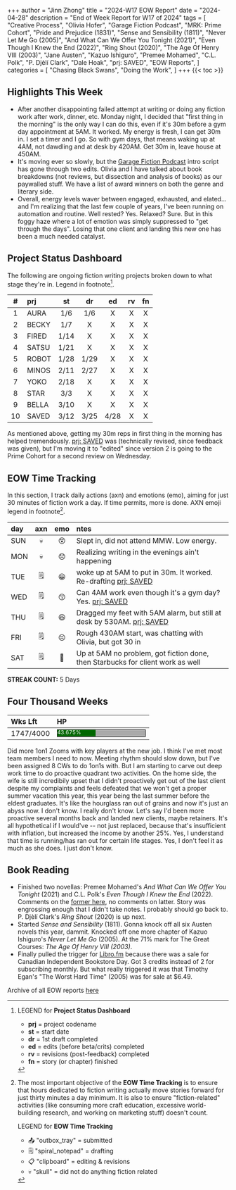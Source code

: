 +++
author = "Jinn Zhong"
title = "2024-W17 EOW Report"
date = "2024-04-28"
description = "End of Week Report for W17 of 2024"
tags = [
    "Creative Process",
    "Olivia Hofer",
    "Garage Fiction Podcast",
    "MRK: Prime Cohort",
    "Pride and Prejudice (1831)",
    "Sense and Sensibility (1811)",
    "Never Let Me Go (2005)",
    "And What Can We Offer You Tonight (2021)",
    "Even Though I Knew the End (2022)",
    "Ring Shout (2020)",
    "The Age Of Henry VIII (2003)",
    "Jane Austen",
    "Kazuo Ishiguro",
    "Premee Mohamed",
    "C.L. Polk",
    "P. Djèlí Clark",
    "Dale Hoak",
    "prj: SAVED",
    "EOW Reports",
]
categories = [
    "Chasing Black Swans",
    "Doing the Work",
]
+++
{{< toc >}}

## Highlights This Week

* After another disappointing failed attempt at writing or doing any fiction work after work, dinner, etc. Monday night, I decided that "first thing in the morning" is the only way I can do this, even if it's 30m before a gym day appointment at 5AM. It worked. My energy is fresh, I can get 30m in. I set a timer and I go. So with gym days, that means waking up at 4AM, not dawdling and at desk by 420AM. Get 30m in, leave house at 450AM.
* It's moving ever so slowly, but the [Garage Fiction Podcast](http://garagefiction.com) intro script has gone through two edits. Olivia and I have talked about book breakdowns (not reviews, but dissection and analysis of books) as our paywalled stuff. We have a list of award winners on both the genre and literary side.
* Overall, energy levels waver between engaged, exhausted, and elated... and I'm realizing that the last few couple of years, I've been running on automation and routine. Well rested? Yes. Relaxed? Sure. But in this foggy haze where a lot of emotion was simply suppressed to "get through the days". Losing that one client and landing this new one has been a much needed catalyst. 
  
## Project Status Dashboard

The following are ongoing fiction writing projects broken down to what stage they're in. Legend in footnote[^1].

| # | prj | st | dr | ed | rv | fn | 
| :---: | :--- | :---: | :---: | :---: |  :---: |  :---: |
| 1 | AURA | 1/6 | 1/6 | X | X | X | 
| 2 | BECKY | 1/7 | X | X | X | X | 
| 3 | FIRED | 1/14 | X | X | X | X | 
| 4 | SATSU | 1/21 | X | X | X | X | 
| 5 | ROBOT | 1/28 | 1/29 | X | X | X | X | 
| 6 | MINOS | 2/11 | 2/27 | X | X | X | X | 
| 7 | YOKO | 2/18 | X | X | X | X | X | 
| 8 | STAR | 3/3 | X | X | X | X | X | 
| 9 | BELLA | 3/10 | X | X | X | X | X |
| 10 | SAVED | 3/12 | 3/25 | 4/28 | X | X | X |

As mentioned above, getting my 30m reps in first thing in the morning has helped tremendously. [prj: SAVED](https://journal.jinnzhong.com/tags/prj-saved/) was (technically revised, since feedback was given), but I'm moving it to "edited" since version 2 is going to the Prime Cohort for a second review on Wednesday.

## EOW Time Tracking

In this section, I track daily actions (axn) and emotions (emo), aiming for just 30 minutes of fiction work a day. If time permits, more is done. AXN emoji legend in footnote[^2].

| day | axn | emo | ntes |
| :--- | :---: | :---: | :--- |
| SUN | :skull: | :dizzy_face: | Slept in, did not attend MMW. Low energy. |
| MON | :skull: | :disappointed: | Realizing writing in the evenings ain't happening |
| TUE | :spiral_notepad: | :grinning: | woke up at 5AM to put in 30m. It worked. Re-drafting [prj: SAVED](https://journal.jinnzhong.com/tags/prj-saved/) |
| WED | :spiral_notepad: | :kissing_smiling_eyes: | Can 4AM work even though it's a gym day? Yes. [prj: SAVED](https://journal.jinnzhong.com/tags/prj-saved/) |
| THU | :spiral_notepad: | :satisfied: | Dragged my feet with 5AM alarm, but still at desk by 530AM. [prj: SAVED](https://journal.jinnzhong.com/tags/prj-saved/)|
| FRI | :spiral_notepad: | :persevere: | Rough 430AM start, was chatting with Olivia, but got 30 in |
| SAT | :spiral_notepad: | :triumph: | Up at 5AM no problem, got fiction done, then Starbucks for client work as well |

**STREAK COUNT:** 5 Days

## Four Thousand Weeks

| Wks Lft | HP |
| :--- | :--- |
| 1747/4000 | <div style="width:200px;height:15px;background:#AAAAAA;border:1.3px solid #000000;"><div style="width:43.675%;height:15px;background:#006600;font-size:12px; color:white; line-height:12px;">43.675%</div></div> |

Did more 1on1 Zooms with key players at the new job. I think I've met most team members I need to now. Meeting rhythm should slow down, but I've been assigned 8 CWs to do 1on1s with. But I am starting to carve out deep work time to do proactive quadrant two activities. On the home side, the wife is still incredibily upset that I didn't proactively get out of the last client despite my complaints and feels defeated that we won't get a proper summer vacation this year, this year being the last summer before the eldest graduates. It's like the hourglass ran out of grains and now it's just an abyss now. I don't know. I really don't know. Let's say I'd been more proactive several months back and landed new clients, maybe retainers. It's all hypothetical if I would've -- not just replaced, because that's insufficient with inflation, but increased the income by another 25%. Yes, I understand that time is running/has ran out for certain life stages. Yes, I don't feel it as much as she does. I just don't know. 

## Book Reading

* Finished two novellas: Premee Mohamed's _And What Can We Offer You Tonight_ (2021) and C.L. Polk's _Even Though I Knew the End_ (2022). Comments on the [former here](https://journal.jinnzhong.com/commentary-and-what-can-we-offer-you-tonight-2021/), no comments on latter. Story was engrossing enough that I didn't take notes. I probably should go back to. P. Djèlí Clark's _Ring Shout_ (2020) is up next.
* Started _Sense and Sensibility_ (1811). Gonna knock off all six Austen novels this year, dammit. Knocked off one more chapter of Kazuo Ishiguro's _Never Let Me Go_ (2005). At the 71% mark for The Great Courses: _The Age Of Henry VIII (2003)_.
* Finally pulled the trigger for [Libro.fm](https://libro.fm/referral?rf_code=lfm563952) because there was a sale for Canadian Independent Bookstore Day. Got 3 credits instead of 2 for subscribing monthly. But what really triggered it was that Timothy Egan's "The Worst Hard Time" (2005) was for sale at $6.49.
  
Archive of all EOW reports [here](https://journal.jinnzhong.com/tags/eow-reports/)

[^1]: LEGEND for **Project Status Dashboard**

    * **prj** = project codename
    * **st** = start date
    * **dr** = 1st draft completed
    * **ed** = edits (before beta/crits) completed
    * **rv** = revisions (post-feedback) completed
    * **fn** = story (or chapter) finished

[^2]: The most important objective of the **EOW Time Tracking** is to ensure that hours dedicated to  fiction writing actually move stories forward for just thirty minutes a day minimum. It is also to ensure "fiction-related" activities (like consuming more craft education, excessive world-building research, and working on marketing stuff) doesn't count.
    
    LEGEND for **EOW Time Tracking**
    * 📤 "outbox_tray" = submitted
    * 🗒️ "spiral_notepad" = drafting
    * 📋 "clipboard" = editing & revisions
    * 💀 "skull" = did not do anything fiction related


